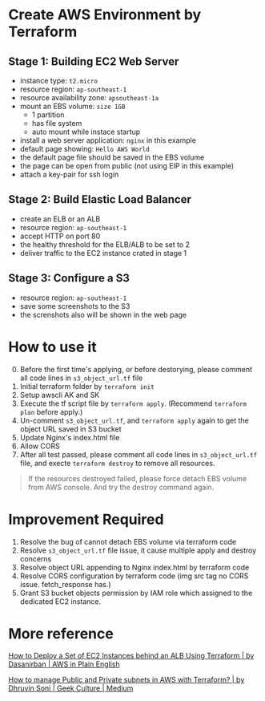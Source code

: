 # Create AWS Environment by Terraform
## Stage 1: Building EC2 Web Server
- instance type: `t2.micro`
- resource region: `ap-southeast-1`
- resource availability zone: `apsoutheast-1a`
- mount an EBS volume: `size 1GB`
    - 1 partition
    - has file system
    - auto mount while instace startup
- install a web server application: `nginx` in this example
- default page showing: `Hello AWS World`
- the default page file should be saved in the EBS volume
- the page can be open from public (not using EIP in this example)
- attach a key-pair for ssh login


## Stage 2: Build Elastic Load Balancer
- create an ELB or an ALB
- resource region: `ap-southeast-1`
- accept HTTP on port 80
- the healthy threshold for the ELB/ALB to be set to 2
- deliver traffic to the EC2 instance crated in stage 1


## Stage 3: Configure a S3
- resource region: `ap-southeast-1`
- save some screenshots to the S3
- the screnshots also will be shown in the web page



# How to use it
0. Before the first time's applying, or before destorying, please comment all code lines in `s3_object_url.tf` file
1. Initial terraform folder by `terraform init`
2. Setup awscli AK and SK
3. Execute the tf script file by `terraform apply`. (Recommend `terraform plan` before apply.)
4. Un-comment `s3_object_url.tf`, and `terraform apply` again to get the object URL saved in S3 bucket
5. Update Nginx's index.html file
6. Allow CORS
7. After all test passed, please comment all code lines in `s3_object_url.tf` file, and execte `terraform destroy` to remove all resources.
> If the resources destroyed failed, please force detach EBS volume from AWS console. And try the destroy command again.


# Improvement Required
1. Resolve the bug of cannot detach EBS volume via terraform code
2. Resolve `s3_object_url.tf` file issue, it cause multiple apply and destroy concerns
3. Resolve object URL appending to Nginx index.html by terraform code
4. Resolve CORS configuration by terraform code (img src tag no CORS issue. fetch_response has.)
5. Grant S3 bucket objects permission by IAM role which assigned to the dedicated EC2 instance.


# More reference
[How to Deploy a Set of EC2 Instances behind an ALB Using Terraform | by Dasanirban | AWS in Plain English](https://aws.plainenglish.io/deploy-a-set-of-ec2-instances-behind-an-alb-using-terraform-403fe584f09e)

[How to manage Public and Private subnets in AWS with Terraform? | by Dhruvin Soni | Geek Culture | Medium](https://medium.com/geekculture/how-to-manage-public-and-private-subnets-in-aws-with-terraform-69c272003c81)

